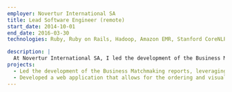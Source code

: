 ```yaml
---
employer: Novertur International SA
title: Lead Software Engineer (remote)
start_date: 2014-10-01
end_date: 2016-03-30
technologies: Ruby, Ruby on Rails, Hadoop, Amazon EMR, Stanford CoreNLP, Elastic search

description: |
  At Novertur International SA, I led the development of the Business Matchmaking reports, leveraging Hadoop running in Amazon EMR to compute scores for a company's allies, distributors, competitors, and suppliers in a foreign country.
projects:
  - Led the development of the Business Matchmaking reports, leveraging Hadoop running in Amazon EMR to compute scores for a company's allies, distributors, competitors, and suppliers in a foreign country.
  - Developed a web application that allows for the ordering and visualization of reports and company information.
---
```

